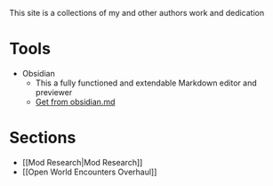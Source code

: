 This site is a collections of my and other authors work and dedication

# Tools
- Obsidian 
    - This a fully functioned and extendable Markdown editor and previewer
    - [Get from obsidian.md](https://obsidian.md)

# Sections
- [[Mod Research|Mod Research]]
- [[Open World Encounters Overhaul]]
